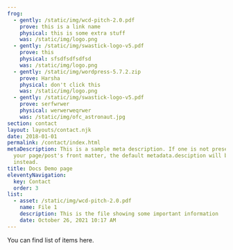 ```yaml
---
frog:
  - gently: /static/img/wcd-pitch-2.0.pdf
    prove: this is a link name
    physical: this is some extra stuff
    was: /static/img/logo.png
  - gently: /static/img/swastick-logo-v5.pdf
    prove: this
    physical: sfsdfsdfsdfsd
    was: /static/img/logo.png
  - gently: /static/img/wordpress-5.7.2.zip
    prove: Harsha
    physical: don't click this
    was: /static/img/logo.png
  - gently: /static/img/swastick-logo-v5.pdf
    prove: serfwrwer
    physical: werwerweqrwer
    was: /static/img/ofc_astronaut.jpg
section: contact
layout: layouts/contact.njk
date: 2018-01-01
permalink: /contact/index.html
metaDescription: This is a sample meta description. If one is not present in
  your page/post's front matter, the default metadata.desciption will be used
  instead.
title: Docs Demo page
eleventyNavigation:
  key: Contact
  order: 3
list:
  - asset: /static/img/wcd-pitch-2.0.pdf
    name: File 1
    description: This is the file showing some important information
    date: October 26, 2021 10:17 AM
---
```

You can find list of items here.